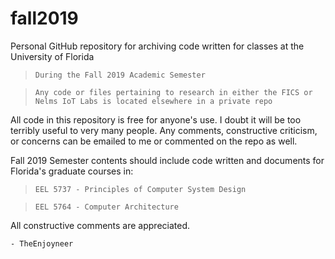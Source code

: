 # fall2019
Personal GitHub repository for archiving code written for classes at the University of Florida
  > `During the Fall 2019 Academic Semester`
  
  > `Any code or files pertaining to research in either the FICS or Nelms IoT Labs is located elsewhere in a private repo`

All code in this repository is free for anyone's use. I doubt it will be too terribly useful to very many people.
Any comments, constructive criticism, or concerns can be emailed to me or commented on the repo as well.

Fall 2019 Semester contents should include code written and documents for Florida's graduate courses in:
  > `EEL 5737 - Principles of Computer System Design`
  
  > `EEL 5764 - Computer Architecture`
  
  All constructive comments are appreciated.
  
    - TheEnjoyneer



